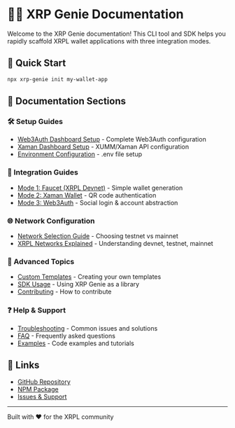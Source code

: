 # 🧞‍♂️ XRP Genie Documentation

Welcome to the XRP Genie documentation! This CLI tool and SDK helps you rapidly scaffold XRPL wallet applications with three integration modes.

## 🚀 Quick Start

```bash
npx xrp-genie init my-wallet-app
```

## 📖 Documentation Sections

### 🛠️ Setup Guides
- [Web3Auth Dashboard Setup](setup/web3auth-dashboard.md) - Complete Web3Auth configuration
- [Xaman Dashboard Setup](setup/xaman-dashboard.md) - XUMM/Xaman API configuration
- [Environment Configuration](setup/environment-config.md) - .env file setup

### 🎯 Integration Guides
- [Mode 1: Faucet (XRPL Devnet)](guides/faucet-mode.md) - Simple wallet generation
- [Mode 2: Xaman Wallet](guides/xaman-mode.md) - QR code authentication
- [Mode 3: Web3Auth](guides/web3auth-mode.md) - Social login & account abstraction

### 🌐 Network Configuration
- [Network Selection Guide](guides/network-selection.md) - Choosing testnet vs mainnet
- [XRPL Networks Explained](guides/xrpl-networks.md) - Understanding devnet, testnet, mainnet

### 🔧 Advanced Topics
- [Custom Templates](advanced/custom-templates.md) - Creating your own templates
- [SDK Usage](advanced/sdk-usage.md) - Using XRP Genie as a library
- [Contributing](advanced/contributing.md) - How to contribute

### ❓ Help & Support
- [Troubleshooting](help/troubleshooting.md) - Common issues and solutions
- [FAQ](help/faq.md) - Frequently asked questions
- [Examples](examples/) - Code examples and tutorials

## 🔗 Links

- [GitHub Repository](https://github.com/zhaben/xrp-genie)
- [NPM Package](https://www.npmjs.com/package/xrp-genie)
- [Issues & Support](https://github.com/zhaben/xrp-genie/issues)

---

Built with ❤️ for the XRPL community